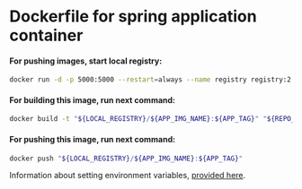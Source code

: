 # Dockerfile for spring application container
#### For pushing images, start local registry:
```bash
docker run -d -p 5000:5000 --restart=always --name registry registry:2
```

#### For building this image, run next command:
```bash
docker build -t "${LOCAL_REGISTRY}/${APP_IMG_NAME}:${APP_TAG}" "${REPO_URL}#${BUILD_BRANCH}" -f "${APP_DF_PATH}"
```

#### For pushing this image, run next command:
```bash
docker push "${LOCAL_REGISTRY}/${APP_IMG_NAME}:${APP_TAG}"
```

Information about setting environment variables, [provided here](https://github.com/kerimovkhikmet/spring-petclinic/blob/feature/docker/readme.md).
